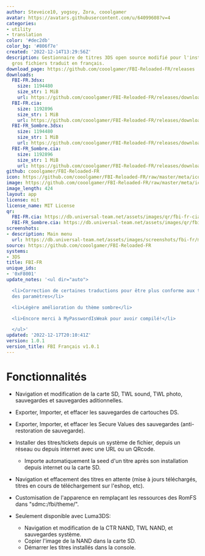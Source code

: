```yaml
---
author: Steveice10, yogsoy, Zora, cooolgamer
avatar: https://avatars.githubusercontent.com/u/64099608?v=4
categories:
- utility
- translation
color: '#dec2db'
color_bg: '#806f7e'
created: '2022-12-14T13:29:56Z'
description: Gestionnaire de titres 3DS open source modifié pour l'installation de
  gros fichiers traduit en français.
download_page: https://github.com/cooolgamer/FBI-Reloaded-FR/releases
downloads:
  FBI-FR.3dsx:
    size: 1194480
    size_str: 1 MiB
    url: https://github.com/cooolgamer/FBI-Reloaded-FR/releases/download/1.0.1/FBI-FR.3dsx
  FBI-FR.cia:
    size: 1192896
    size_str: 1 MiB
    url: https://github.com/cooolgamer/FBI-Reloaded-FR/releases/download/1.0.1/FBI-FR.cia
  FBI-FR_Sombre.3dsx:
    size: 1194480
    size_str: 1 MiB
    url: https://github.com/cooolgamer/FBI-Reloaded-FR/releases/download/1.0.1/FBI-FR_Sombre.3dsx
  FBI-FR_Sombre.cia:
    size: 1192896
    size_str: 1 MiB
    url: https://github.com/cooolgamer/FBI-Reloaded-FR/releases/download/1.0.1/FBI-FR_Sombre.cia
github: cooolgamer/FBI-Reloaded-FR
icon: https://github.com/cooolgamer/FBI-Reloaded-FR/raw/master/meta/icon_fr.png
image: https://github.com/cooolgamer/FBI-Reloaded-FR/raw/master/meta/icon_fr.png
image_length: 424
layout: app
license: mit
license_name: MIT License
qr:
  FBI-FR.cia: https://db.universal-team.net/assets/images/qr/fbi-fr-cia.png
  FBI-FR_Sombre.cia: https://db.universal-team.net/assets/images/qr/fbi-fr_sombre-cia.png
screenshots:
- description: Main menu
  url: https://db.universal-team.net/assets/images/screenshots/fbi-fr/main-menu.png
source: https://github.com/cooolgamer/FBI-Reloaded-FR
systems:
- 3DS
title: FBI-FR
unique_ids:
- '0xF8001'
update_notes: '<ul dir="auto">

  <li>Correction de certaines traductions pour être plus conforme aux textes original
  des paramètres</li>

  <li>Légère amélioration du thème sombre</li>

  <li>Encore merci à MyPasswordIsWeak pour avoir compilé!</li>

  </ul>'
updated: '2022-12-17T20:10:41Z'
version: 1.0.1
version_title: FBI Français v1.0.1
---
```

# Fonctionnalités

* Navigation et modification de la carte SD, TWL sound, TWL photo, sauvegardes et sauvegardes aditionnelles.
* Exporter, Importer, et effacer les sauvegardes de cartouches DS.
* Exporter, Importer, et effacer les Secure Values des sauvegardes (anti-restoration de sauvegarde).
* Installer des titres/tickets depuis un système de fichier, depuis un réseau ou depuis internet avec une URL ou un QRcode.
  * Importe automatiquement la seed d'un titre après son installation depuis internet ou la carte SD.
* Navigation et effacement des titres en attente (mise à jours téléchargés, titres en cours de téléchargement sur l'eshop, etc).
* Customisation de l'apparence en remplaçant les ressources des RomFS dans "sdmc:/fbi/theme/".

* Seulement disponible avec Luma3DS:
  * Navigation et modification de la CTR NAND, TWL NAND, et sauvegardes système.
  * Copier l'image de la NAND dans la carte SD.
  * Démarrer les titres installés dans la console.